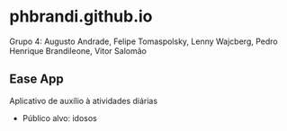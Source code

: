 # phbrandi.github.io
Grupo 4: Augusto Andrade, Felipe Tomaspolsky, Lenny Wajcberg, Pedro Henrique Brandileone, Vitor Salomão

## Ease App

Aplicativo de auxílio à atividades diárias
- Público alvo: idosos
